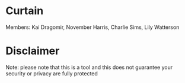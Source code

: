 # Curtain
Members: Kai Dragomir, November Harris, Charlie Sims, Lily Watterson

# Disclaimer
Note: please note that this is a tool and this does not guarantee your security or privacy are fully protected
